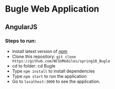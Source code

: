 # Bugle Web Application

## AngularJS

### Steps to run:

- Install latest version of [npm](https://www.npmjs.com/get-npm)
- Clone this repository: `git clone https://github.com/NCSUMobiles/spring18_Bugle`
- cd to folder: cd Bugle
- Type `npm install` to install dependencies
- Type `npm start` to run the application
- Go to `localhost:3000` to see the application.
